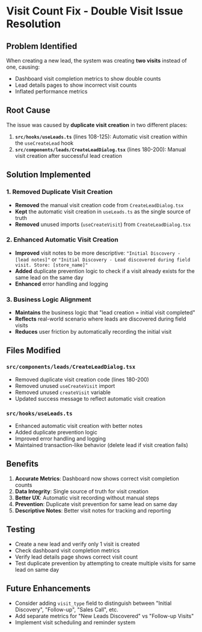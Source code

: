# Visit Count Fix - Double Visit Issue Resolution

## Problem Identified
When creating a new lead, the system was creating **two visits** instead of one, causing:
- Dashboard visit completion metrics to show double counts
- Lead details pages to show incorrect visit counts
- Inflated performance metrics

## Root Cause
The issue was caused by **duplicate visit creation** in two different places:

1. **`src/hooks/useLeads.ts`** (lines 108-125): Automatic visit creation within the `useCreateLead` hook
2. **`src/components/leads/CreateLeadDialog.tsx`** (lines 180-200): Manual visit creation after successful lead creation

## Solution Implemented

### 1. Removed Duplicate Visit Creation
- **Removed** the manual visit creation code from `CreateLeadDialog.tsx`
- **Kept** the automatic visit creation in `useLeads.ts` as the single source of truth
- **Removed** unused imports (`useCreateVisit`) from `CreateLeadDialog.tsx`

### 2. Enhanced Automatic Visit Creation
- **Improved** visit notes to be more descriptive: `"Initial Discovery - [lead notes]"` or `"Initial Discovery - Lead discovered during field visit. Store: [store_name]"`
- **Added** duplicate prevention logic to check if a visit already exists for the same lead on the same day
- **Enhanced** error handling and logging

### 3. Business Logic Alignment
- **Maintains** the business logic that "lead creation = initial visit completed"
- **Reflects** real-world scenario where leads are discovered during field visits
- **Reduces** user friction by automatically recording the initial visit

## Files Modified

### `src/components/leads/CreateLeadDialog.tsx`
- Removed duplicate visit creation code (lines 180-200)
- Removed unused `useCreateVisit` import
- Removed unused `createVisit` variable
- Updated success message to reflect automatic visit creation

### `src/hooks/useLeads.ts`
- Enhanced automatic visit creation with better notes
- Added duplicate prevention logic
- Improved error handling and logging
- Maintained transaction-like behavior (delete lead if visit creation fails)

## Benefits
1. **Accurate Metrics**: Dashboard now shows correct visit completion counts
2. **Data Integrity**: Single source of truth for visit creation
3. **Better UX**: Automatic visit recording without manual steps
4. **Prevention**: Duplicate visit prevention for same lead on same day
5. **Descriptive Notes**: Better visit notes for tracking and reporting

## Testing
- Create a new lead and verify only 1 visit is created
- Check dashboard visit completion metrics
- Verify lead details page shows correct visit count
- Test duplicate prevention by attempting to create multiple visits for same lead on same day

## Future Enhancements
- Consider adding `visit_type` field to distinguish between "Initial Discovery", "Follow-up", "Sales Call", etc.
- Add separate metrics for "New Leads Discovered" vs "Follow-up Visits"
- Implement visit scheduling and reminder system
